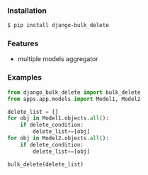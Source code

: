 ### Installation
```bash
$ pip install django-bulk_delete
```

### Features
*   multiple models aggregator

### Examples
```python
from django_bulk_delete import bulk_delete
from apps.app.models import Model1, Model2

delete_list = []
for obj in Model1.objects.all():
	if delete_condition:
		delete_list+=[obj]
for obj in Model2.objects.all():
	if delete_condition:
		delete_list+=[obj]

bulk_delete(delete_list)
```

